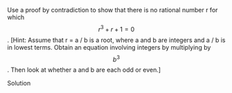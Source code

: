 Use a proof by contradiction to show that there is no rational number r for which $$r^3 + r + 1 = 0$$. [Hint: Assume that r = a / b is a root, where a and b are integers and a / b is in lowest terms. Obtain an equation involving integers by multiplying by $$b^3$$. Then look at whether a and b are each odd or even.]

Solution

